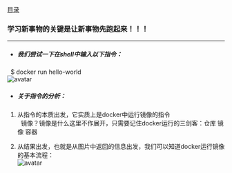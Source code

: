 [目录](../目录.md/)
### 学习新事物的关键是让新事物先跑起来！！！  
---
+ ##### 我们尝试一下在shell中输入以下指令：  
&nbsp;&nbsp;$ docker run hello-world  
![avatar](/png/4.png)  
  
+ ##### 关于指令的分析：
1. 从指令的本质出发，它实质上是docker中运行镜像的指令  
&nbsp;&nbsp;镜像？镜像是什么这里不作展开，只需要记住docker运行的三剑客：仓库 镜像 容器  
  
2. 从结果出发，也就是从图片中返回的信息出发，我们可以知道docker运行镜像的基本流程：  
![avatar](/png/5.png) 